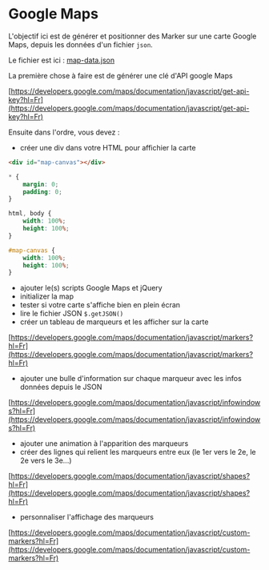# Google Maps

L'objectif ici est de générer et positionner des Marker sur une carte Google Maps, depuis les données
d'un fichier `json`.

Le fichier est ici : [map-data.json](../json/map-data.json)

La première chose à faire est de générer une clé d'API google Maps

[https://developers.google.com/maps/documentation/javascript/get-api-key?hl=Fr](https://developers.google.com/maps/documentation/javascript/get-api-key?hl=Fr)


Ensuite dans l'ordre, vous devez : 

- créer une div dans votre HTML pour affichier la carte

```html
<div id="map-canvas"></div>
```

```css
* {
    margin: 0;
    padding: 0;
}

html, body {
    width: 100%;
    height: 100%;
}

#map-canvas {
    width: 100%;
    height: 100%;
}
```

- ajouter le(s) scripts Google Maps et jQuery
- initializer la map
- tester si votre carte s'affiche bien en plein écran
- lire le fichier JSON `$.getJSON()`
- créer un tableau de marqueurs et les afficher sur la carte

[https://developers.google.com/maps/documentation/javascript/markers?hl=Fr](https://developers.google.com/maps/documentation/javascript/markers?hl=Fr)

- ajouter une bulle d'information sur chaque marqueur avec les infos données depuis le JSON

[https://developers.google.com/maps/documentation/javascript/infowindows?hl=Fr](https://developers.google.com/maps/documentation/javascript/infowindows?hl=Fr)

- ajouter une animation à l'apparition des marqueurs
- créer des lignes qui relient les marqueurs entre eux (le 1er vers le 2e, le 2e vers le 3e...)

[https://developers.google.com/maps/documentation/javascript/shapes?hl=Fr](https://developers.google.com/maps/documentation/javascript/shapes?hl=Fr)

- personnaliser l'affichage des marqueurs

[https://developers.google.com/maps/documentation/javascript/custom-markers?hl=Fr](https://developers.google.com/maps/documentation/javascript/custom-markers?hl=Fr) 